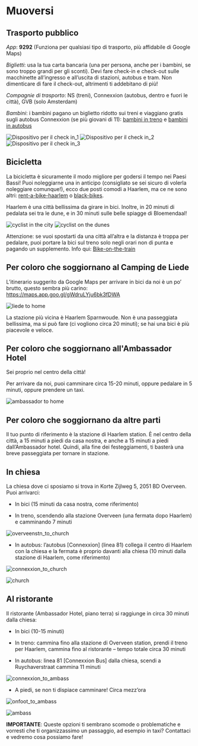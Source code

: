 # Muoversi

## Trasporto pubblico

*App*: **9292** (Funziona per qualsiasi tipo di trasporto, più affidabile di Google Maps)

*Biglietti*: usa la tua carta bancaria (una per persona, anche per i bambini, se sono troppo grandi per gli sconti). Devi fare check-in e check-out sulle macchinette all’ingresso e all’uscita di stazioni, autobus e tram. Non dimenticare di fare il check-out, altrimenti ti addebitano di più!

*Compagnie di trasporto*: NS (treni), Connexxion (autobus, dentro e fuori le città), GVB (solo Amsterdam)

*Bambini*: i bambini pagano un biglietto ridotto sui treni e viaggiano gratis sugli autobus Connexxion (se più giovani di 11): [bambini in treno](https://www.ns.nl/en/tickets/railrunner) e [bambini in autobus](https://www.connexxion.nl/shop/tickets/free-day)

![Dispositivo per il check in_1](Picture3.jpg) ![Dispositivo per il check in_2](Picture4.jpg) ![Dispositivo per il check in_3](Picture5.jpg)



## Bicicletta

La bicicletta è sicuramente il modo migliore per godersi il tempo nei Paesi Bassi! Puoi noleggiarne una in anticipo (consigliato se sei sicuro di volerla noleggiare comunque!), ecco due posti comodi a Haarlem, ma ce ne sono altri: [rent-a-bike-haarlem](https://www.rentabikehaarlem.nl) o [black-bikes](https://black-bikes.com/bike-rental-locations/haarlem/).

Haarlem è una città bellissima da girare in bici. Inoltre, in 20 minuti di pedalata sei tra le dune, e in 30 minuti sulle belle spiagge di Bloemendaal!

![cyclist in the city](Picture6.jpg)  ![cyclist on the dunes](Picture7.png)

Attenzione: se vuoi spostarti da una città all’altra e la distanza è troppa per pedalare, puoi portare la bici sul treno solo negli orari non di punta e pagando un supplemento. Info qui: [Bike-on-the-train](https://www.ns.nl/en/travel-information/bikes-on-the-train.html)



## Per coloro che soggiornano al Camping de Liede

L’itinerario suggerito da Google Maps per arrivare in bici da noi è un po’ brutto, questo sembra più carino:
https://maps.app.goo.gl/gWdruLYju6bk3fDWA

![liede to home](Picture8.png) 

La stazione più vicina è Haarlem Sparnwoude. Non è una passeggiata bellissima, ma si può fare (ci vogliono circa 20 minuti); se hai una bici è più piacevole e veloce.


## Per coloro che soggiornano all'Ambassador Hotel

Sei proprio nel centro della città!

Per arrivare da noi, puoi camminare circa 15-20 minuti, oppure pedalare in 5 minuti, oppure prendere un taxi.

![ambassador to home](Picture9.png) 


## Per coloro che soggiornano da altre parti

Il tuo punto di riferimento è la stazione di Haarlem station. È nel centro della città, a 15 minuti a piedi da casa nostra, e anche a 15 minuti a piedi dall’Ambassador hotel. Quindi, alla fine dei festeggiamenti, ti basterà una breve passeggiata per tornare in stazione.



## In chiesa
La chiesa dove ci sposiamo si trova in Korte Zijlweg 5, 2051 BD Overveen. Puoi arrivarci:

- In bici (15 minuti da casa nostra, come riferimento)

- In treno, scendendo alla stazione Overveen (una fermata dopo Haarlem) e camminando 7 minuti

![overveenstn_to_church](Picture11.png) 

- In autobus: l’autobus [Connexxion] (linea 81) collega il centro di Haarlem con la chiesa e la fermata è proprio davanti alla chiesa (10 minuti dalla stazione di Haarlem, come riferimento)

![connexxion_to_church](Picture13.png) 

![church](Picture12.png) 



## Al ristorante
Il ristorante (Ambassador Hotel, piano terra) si raggiunge in circa 30 minuti dalla chiesa:

- In bici (10-15 minuti)

- In treno: cammina fino alla stazione di Overveen station, prendi il treno per Haarlem, cammina fino al ristorante – tempo totale circa 30 minuti

- In autobus: linea 81 [Connexxion Bus] dalla chiesa, scendi a Ruychaverstraat cammina 11 minuti

![connexxion_to_ambass](Picture14.png) 

- A piedi, se non ti dispiace camminare! Circa mezz’ora

![onfoot_to_ambass](Picture16.png) 

![ambass](Picture15.png) 

**IMPORTANTE**:
Queste opzioni ti sembrano scomode o problematiche e vorresti che ti organizzassimo un passaggio, ad esempio in taxi? Contattaci e vedremo cosa possiamo fare!











